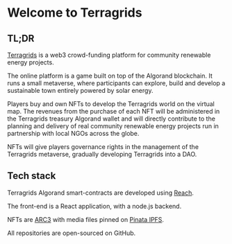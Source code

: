 # Welcome to Terragrids
## TL;DR
[Terragrids](https://terragrids.org) is a web3 crowd-funding platform for community renewable energy projects. 

The online platform is a game built on top of the Algorand blockchain. It runs a small metaverse, where participants can explore, build and develop a sustainable town entirely powered by solar energy. 

Players buy and own NFTs to develop the Terragrids world on the virtual map. The revenues from the purchase of each NFT will be administered in the Terragrids treasury Algorand wallet and will directly contribute to the planning and delivery of real community renewable energy projects run in partnership with local NGOs across the globe.

NFTs will give players governance rights in the management of the Terragrids metaverse, gradually developing Terragrids into a DAO.

## Tech stack
Terragrids Algorand smart-contracts are developed using [Reach](https://www.reach.sh). 

The front-end is a React application, with a node.js backend. 

NFTs are [ARC3](https://github.com/algorandfoundation/ARCs/blob/main/ARCs/arc-0003.md) with media files pinned on [Pinata IPFS](https://www.pinata.cloud/).

All repositories are open-sourced on GitHub.

